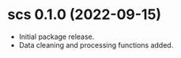 # scs 0.1.0 (2022-09-15)

* Initial package release.
* Data cleaning and processing functions added.